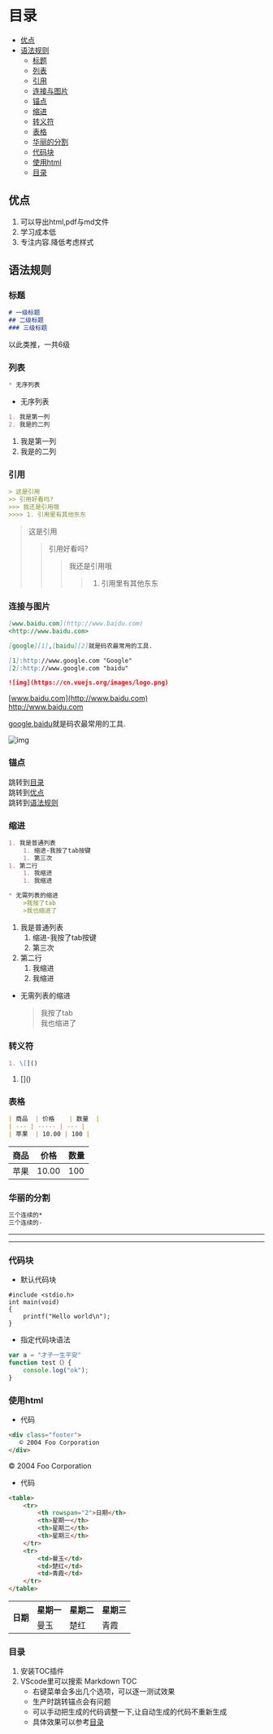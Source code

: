# 目录
  - [优点](#优点)
  - [语法规则](#语法规则)
    - [标题](#标题)
    - [列表](#列表)
    - [引用](#引用)
    - [连接与图片](#连接与图片)
    - [锚点](#锚点)
    - [缩进](#缩进)
    - [转义符](#转义符)
    - [表格](#表格)
    - [华丽的分割](#华丽的分割)
    - [代码块](#代码块)
    - [使用html](#使用html)
    - [目录](#目录)

## 优点
1. 可以导出html,pdf与md文件
2. 学习成本低
3. 专注内容.降低考虑样式

## 语法规则

### 标题
```md
# 一级标题  
## 二级标题  
### 三级标题
```
以此类推，一共6级

### 列表
```md
* 无序列表
```
* 无序列表

```md
1. 我是第一列  
2. 我是的二列  
```
1. 我是第一列  
2. 我是的二列 


### 引用
```md
> 这是引用
>> 引用好看吗?
>>> 我还是引用哦
>>>> 1. 引用里有其他东东
```
> 这是引用
>> 引用好看吗?
>>> 我还是引用哦
>>>> 1. 引用里有其他东东

### 连接与图片
```md
[www.baidu.com](http://www.baidu.com)  
<http://www.baidu.com>

[google][1],[baidu][2]就是码农最常用的工具.

[1]:http://www.google.com "Google"  
[2]:http://www.google.com "baidu"  

![img](https://cn.vuejs.org/images/logo.png)
```
[www.baidu.com](http://www.baidu.com)  
<http://www.baidu.com>

[google][1],[baidu][2]就是码农最常用的工具.

[1]:http://www.google.com "Google"  
[2]:http://www.google.com "baidu"  

![img](https://cn.vuejs.org/images/logo.png)
### 锚点

跳转到[目录](#目录)  
跳转到[优点](#优点)  
跳转到[语法规则](#语法规则)


### 缩进
```md
1. 我是普通列表
    1. 缩进-我按了tab按键
    1. 第三次
1. 第二行
    1. 我缩进
    1. 我缩进

* 无需列表的缩进
    >我按了tab  
    >我也缩进了
```
1. 我是普通列表
    1. 缩进-我按了tab按键
    1. 第三次
1. 第二行
    1. 我缩进
    1. 我缩进

* 无需列表的缩进
    >我按了tab  
    >我也缩进了

### 转义符
```md
1. \[]()
```
1. \[]()
### 表格
```md
| 商品  | 价格    | 数量  |
| --- | ----- | --- |
| 苹果  | 10.00 | 100 |
```

| 商品  | 价格    | 数量  |
| --- | ----- | --- |
| 苹果  | 10.00 | 100 |

### 华丽的分割
```md
三个连续的*
三个连续的-
```
*** 
---  

### 代码块

* 默认代码块

```
#include <stdio.h>
int main(void)
{
    printf("Hello world\n");
}

```

* 指定代码块语法  
``` javascript 
var a = "才子一生平安" 
function test（）{
    console.log("ok");
}
```

### 使用html
* 代码
``` html 
<div class="footer">
   © 2004 Foo Corporation
</div>
```
<div class="footer">
   © 2004 Foo Corporation
</div>

* 代码
``` html 
<table>
    <tr>
        <th rowspan="2">日期</th>
        <th>星期一</th>
        <th>星期二</th>
        <th>星期三</th>
    </tr>
    <tr>
        <td>曼玉</td>
        <td>楚红</td>
        <td>青霞</td>
    </tr>
</table>
```

<table>
    <tr>
        <th rowspan="2">日期</th>
        <th>星期一</th>
        <th>星期二</th>
        <th>星期三</th>
    </tr>
    <tr>
        <td>曼玉</td>
        <td>楚红</td>
        <td>青霞</td>
    </tr>
</table>

### 目录
1. 安装TOC插件
1. VScode里可以搜索 Markdown TOC
    * 右键菜单会多出几个选项，可以逐一测试效果
    * 生产时跳转锚点会有问题
    * 可以手动把生成的代码调整一下,让自动生成的代码不重新生成
    * 具体效果可以参考[目录](#目录)

